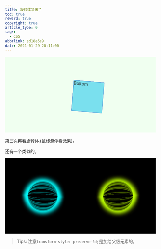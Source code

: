 ```yaml
---
title: 旋转体又来了
toc: true
reward: true
copyright: true
article_type: 0
tags:
  - CSS
abbrlink: ed18e5a9
date: 2021-01-29 20:11:00
---
```


 <style>
    .box_cube_2021_outer{
        background: honeydew;
        overflow-x: hidden;
        width: 500px;
        height: 250px;
        position: relative;
    }
    .box_cube_2021{
        
        width: 100px;
        height: 100px;
        position: absolute;
        top: 66px;
        bottom: 0;
        left: 200px;
        right: 0;
        transform-style: preserve-3d;
        /* font-size: 30px; */
        animation: cube_action 3s linear infinite;
    }
    .box_cube_2021 li{
        border: 1px solid rgb(78, 148, 214);
        width: 100px;
        height: 100px;
        list-style: none;
        border-radius: 1px;
        position: absolute;
        background: rgb(121, 224, 238);
        transition: all 1.5s ease-in-out;
        opacity: .8;
    }
    .box_cube_2021:hover li:hover{
        transition: .3s;
        color: yellow;
        font-weight: bold;
        opacity: .4;
    }
        .box_cube_2021:hover .box_cube_2021-front{
        transform: translateZ(50px);
        background: red;
    }
        .box_cube_2021:hover .box_cube_2021-back{
        transform: translateZ(-50px);
        background: orange;
    }
        .box_cube_2021:hover .box_cube_2021-left{
        background: green;
        transform: translateX(-50px) rotateY(-90deg);
    }
        .box_cube_2021:hover .box_cube_2021-right{
        background: blue;
        transform: translateX(50px) rotateY(90deg);
    }
        .box_cube_2021:hover .box_cube_2021-top{
        background: yellow;
        transform: translateY(-50px) rotateX(90deg);
    }
        .box_cube_2021:hover .box_cube_2021-bottom{
        background: white;
        transform: translateY(50px) rotateX(-90deg);
    }
    @keyframes cube_action{
            0%{
                /* transform: rotateX(-45deg) rotateY(0deg) rotateZ(-45deg); */
                transform: rotate3d(0,0,0,0deg);
            }
            100%{
                transform: rotate3d(1,1,1,360deg);
                /* transform: rotateX(-45deg) rotateY(360deg) rotateZ(-45deg); */
            }
        }
</style>
<nav class="box_cube_2021_outer base_article_header_pic">
    <ul class="box_cube_2021">
        <li class="box_cube_2021-front">Front</li>
        <li class="box_cube_2021-back">Back</li>
        <li class="box_cube_2021-left">Left</li>
        <li class="box_cube_2021-right">Right</li>
        <li class="box_cube_2021-top">Top</li>
        <li class="box_cube_2021-bottom">Bottom</li>
    </ul>
</nav>

<br>
第三次再看旋转体.(鼠标悬停看效果)。

<!-- more -->

还有一个类似的。

<style>
.outer2021{
    display: flex;
    align-items: center;
    width: 500px;
    height: 250px;
    background: black;
    position: relative;
}
.galaxy2021{
    width: 100px;
    height: 100px;
    margin: 10px auto;
    position: relative;
    transform-style: preserve-3d;
    transform: rotateY(35deg) rotateZ(150deg);
    animation: run 5s linear infinite;
    /* background: turquoise; */
}

.galaxy2021 .galaxy2021_item{
    position: absolute;
    width: 100px;
    height: 100px;
    border-radius: 50%;
    box-shadow: 0 0 20px  aqua;
}
.galaxy2021_r{
    animation: run_r 5s linear infinite;
}
.galaxy2021_r .galaxy2021_item{
    box-shadow: 0 0 20px  rgb(187, 255, 0);
}
.galaxy2021_item:nth-child(2){
    transform: rotateX(20deg);
}
.galaxy2021_item:nth-child(3){
    transform: rotateX(40deg);
}
.galaxy2021_item:nth-child(4){
    transform: rotateX(60deg);
}
.galaxy2021_item:nth-child(5){
    transform: rotateX(80deg);
}
.galaxy2021_item:nth-child(6){
    transform: rotateX(100deg);
}
.galaxy2021_item:nth-child(7){
    transform: rotateX(120deg);
}
.galaxy2021_item:nth-child(8){
    transform: rotateX(140deg);
}
.galaxy2021_item:nth-child(9){
    transform: rotateX(160deg);
}
.galaxy2021_item:nth-child(10){
    transform: rotateX(180deg);
}
@keyframes run{
    0%{
        transform: rotate3d(1,1,1,0deg);
    }
    100%{
        transform: rotate3d(1,1,1,360deg);
    }
}
@keyframes run_r{
    0%{
        transform: rotate3d(1,1,1,360deg);
    }
    100%{
        transform: rotate3d(1,1,1,0deg);
    }
}
</style>

<div class="outer2021 base_article_header_pic">
    <div class="galaxy2021">
        <div class="galaxy2021_item"></div>
        <div class="galaxy2021_item"></div>
        <div class="galaxy2021_item"></div>
        <div class="galaxy2021_item"></div>
        <div class="galaxy2021_item"></div>
        <div class="galaxy2021_item"></div>
        <div class="galaxy2021_item"></div>
        <div class="galaxy2021_item"></div>
        <div class="galaxy2021_item"></div>
        <div class="galaxy2021_item"></div>
    </div>
    <div class="galaxy2021 galaxy2021_r">
        <div class="galaxy2021_item"></div>
        <div class="galaxy2021_item"></div>
        <div class="galaxy2021_item"></div>
        <div class="galaxy2021_item"></div>
        <div class="galaxy2021_item"></div>
        <div class="galaxy2021_item"></div>
        <div class="galaxy2021_item"></div>
        <div class="galaxy2021_item"></div>
        <div class="galaxy2021_item"></div>
        <div class="galaxy2021_item"></div>
    </div> 
</div>

>Tips: 注意`transform-style: preserve-3d;`是加给父级元素的。